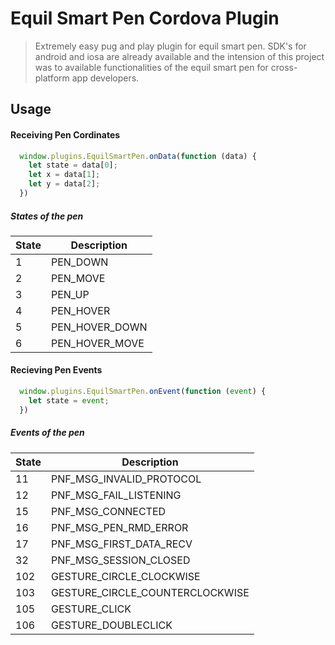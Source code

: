 # Equil Smart Pen Cordova Plugin  

> Extremely easy pug and play plugin for equil smart pen. SDK's for android and iosa are already available and the intension of this project was to available functionalities of the equil smart pen for cross-platform app developers.

## Usage

#### Receiving Pen Cordinates

```javascript
  window.plugins.EquilSmartPen.onData(function (data) {
    let state = data[0];
    let x = data[1];
    let y = data[2];
  })

```
##### States of the pen
State | Description
------------ | -------------
 1 | PEN_DOWN
 2 | PEN_MOVE
 3 | PEN_UP
 4 | PEN_HOVER
 5 | PEN_HOVER_DOWN
 6 | PEN_HOVER_MOVE
 
#### Recieving Pen Events

```javascript
  window.plugins.EquilSmartPen.onEvent(function (event) {
    let state = event;
  })

```

##### Events of the pen
State | Description
------------ | -------------
 11 | PNF_MSG_INVALID_PROTOCOL
 12 | PNF_MSG_FAIL_LISTENING
 15 | PNF_MSG_CONNECTED
 16 | PNF_MSG_PEN_RMD_ERROR
 17 | PNF_MSG_FIRST_DATA_RECV
 32 | PNF_MSG_SESSION_CLOSED
102 | GESTURE_CIRCLE_CLOCKWISE
103 | GESTURE_CIRCLE_COUNTERCLOCKWISE
105 | GESTURE_CLICK
106 | GESTURE_DOUBLECLICK

